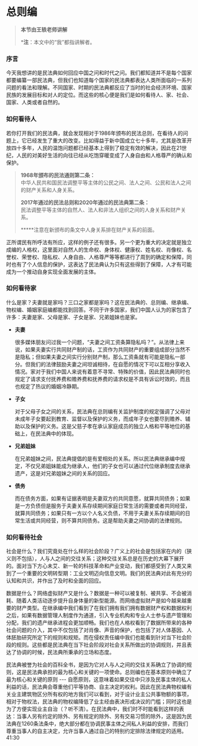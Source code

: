 # 总则编

> **本节由王轶老师讲解**
>
> ***注**：本文中的“我”都指讲解者。

### 序言

今天我想讲的是民法典如何回应中国之问和时代之问。我们都知道并不是每个国家都要编纂一部民法典，但我们也知道每个国家的民法典都表达人类所面临的一系列问题的看法和理解。不同国家、时期的民法典都反应了当时的社会经济环境、国家民族的发展目标和对人的定位。而这些的核心便是我们是如何看待人、家、社会、国家、人类或者自然的。

### 如何看待人

若你打开我们的民法典，就会发现相对于1986年颁布的民法总则，在看待人的问题上，它已经发生了重大的改变。比如得益于新中国成立七十多年，尤其是改革开放四十多年，人民的温饱问题都已经基本上得到了稳定有效的解决，因此在21世纪，人民的对美好生活的向往已经从吃饱穿暖变成了人身自由和人格尊严的确认和保护。

> **1968年颁布的民法通则第二条：**<br>
> 中华人民共和国民法调整平等主体的公民之间、法人之间、公民和法人之间的财产关系和人身关系。
>
> **2017年通过的民法总则和2020年通过的民法典第二条：**<br>
> 民法调整平等主体的自然人、法人和非法人组织之间的人身关系和财产关系。
>
> **\***注意在新颁布的条文中人身关系排在财产关系的前面。

正所谓民有所呼法有所应，这样的例子还有很多。另一个更为重大的决定就是独立成编的人格权，这里面对自然人的生命权、身体权、健康权、姓名权、肖像权、名誉权、荣誉权、隐私权、人身自由、人格尊严等等都进行了周到的确定和保障，同时也有了个人信息的保护，这表达了民法典认为只有这些得到了保障，人才有可能成为一个推动自身实现全面发展的主体。

### 如何看待家

什么是家？夫妻就是家吗？三口之家都是家吗？这在民法典的、总则编、继承编、物权编、婚姻家庭编都能找到回答。不同于许多国家，我们中国人认为的家包含了许多：夫妻是家、父母是家、子女是家、兄弟姐妹也是家。

- **夫妻**

  很多媒体朋友问过我一个问题，“夫妻之间工资条算隐私吗？”。从法律上来说，如果夫妻实行共同财产制的话，工资作为共同财产的重要组成部分当然不是隐私；但如果夫妻之间实行分别财产制，那么工资条就有可能是隐私一部分。但我们的法律鼓励夫妻之间坦诚相待，在自愿的情况下可以互相分享收入情况。家对于我们中国人来说有着意不寻常、特殊的价值，因此民法典同时也规定了请求支付抚养费和赡养费和抚养费的请求权是不具有诉讼时效的，而且也规定了热议的婚姻冷静期。

- **子女**

  对于父母子女之间的关系，民法典在总则编有关监护制度的规定强调了父母对未成年子女要起到教育、监督以及保护的义务，而成年子女也要尽到赡养、辅助以及保护的义务。这是父慈子孝在承认家庭成员的独立人格和平等地位的基础上，在民法典中的体现。

- **兄弟姐妹**

  在兄弟姐妹之间，民法典提倡的是有爱相处的关系。所以民法典继承编中规定，不仅兄弟姐妹能成为继承人，他们的子女也可以通过代位继承制度去继承遗产，这是对兄弟姐妹之间的关系的回应。

- **债务**

  而在债务方面，如果有证据表明是夫妻双方的共同意愿，就算共同债务；如果是一方负债但是服务于夫妻关系存续期间家庭日常生活的需要或者共同经营，就算共同债务；如果只有一方以个人名义负债，不用于夫妻关系存续期间的日常生活或共同经营，则不算共同债务。这是帮助夫妻之间协调的法律规则。

### 如何看待社会

社会是什么？我们究竟处在什么样的社会阶段？广义上的社会是包括家在内的（狭义则不包括），人与人之间的交往关系；这种交往关系总是在历史的大幕下展开的。面对当下方心未艾、新一轮的科技革命和产业变动，我们都感受到了人类又来到了一个重要的文明转型期：工业文明迈向信息文明。我们的民法典对此有充分的认知和共识，并作出了及时和全面的回应。

数据是什么？网络虚拟财产又是什么？数据是一种可以被复制、被共享、不会被消耗、随着人类活动逐步提升自身体量的新型能源。而网络虚拟财产是如今越来越重要的财产类型。在继承编中我们看到了在我们拥有我们拥有数据财产权和数据权利之后，如果有数据管理人制度作为通道，引入专业机构和专业人士参与遗产管理和分配，我们的遗产继承进程会更加顺畅。我们也在人格权看到了数据所带来的各种社会问题的介入，其中不仅包括了对肖像、声音的保护，也包括了对人体基因、人体胚胎研究所定下的规则和规矩。而在侵权责任编中我们也能看到针对当下社会阶段的规则。这些都是民法典在当下社会阶段对社会关系所做出的协调规则，并且表达了协调的时候，民法典所秉承的立场和态度。

民法典被誉为社会的百科全书，是因为它对人与人之间的交往关系确立了协调的规则，这是民法典承担的最为核心和关键的一项使命。总则编也在基本原则中确立了最为核心和关键的原则 --- 自愿原则，这意味着如果交往中只涉及民事主体的私人利益的话，民法典会尊重他们平等协商、自主决定的权利。因此在民法典物权编有关业主建筑物区分所有权的地方我们可以看到，对于设计业主公共事物额的事项，相对于物权法，民法典的物权编降低了业主经由表决形成决议的门槛；同时这也是为了方便实现业主自治（？听不清）。在民法典中，我们时不时能看到这样的表达：当事人另有约定的除外、另有规定的除外、另有交易习惯的除外，这是因为民法典在1260条法条中，绝大部分都在协调民事主体之间私人利益的安排，而我们尊重当事人的自主决定，允许当事人通过自己的特别约定排除法律规定的适用。41:30
